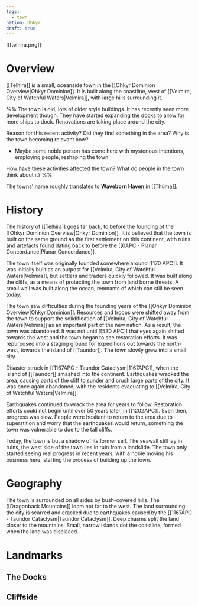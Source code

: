 ```yaml
---
tags:
  - town
nation: Ohkyr
draft: true
---
```

![[telhira.png]]
# Overview
[[Telhira]] is a small, oceanside town in the [[Ohkyr Dominion Overview|Ohkyr Dominion]]. It is built along the coastline, west of [[Velmira, City of Watchful Waters|Velmira]], with large hills surrounding it.

%%
The town is old, lots of older style buildings. It has recently seen more development though. They have started expanding the docks to allow for more ships to dock. Renovations are taking place around the city.

Reason for this recent activity? Did they find something in the area? Why is the town becoming relevant now?
- Maybe some noble person has come here with mysterious intentions, employing people, reshaping the town

How have these activities affected the town? What do people in the town think about it?
%%

The towns' name roughly translates to **Waveborn Haven** in [[Thüma]].
# History
The history of [[Telhira]] goes far back, to before the founding of the [[Ohkyr Dominion Overview|Ohkyr Dominion]]. It is believed that the town is built on the same ground as the first settlement on this continent, with ruins and artefacts found dating back to before the [[0APC - Planar Concordance|Planar Concordance]].

The town itself was originally founded somewhere around [[170 APC]]. It was initially built as an outpost for [[Velmira, City of Watchful Waters|Velmira]], but settlers and traders quickly followed. It was built along the cliffs, as a means of protecting the town from land borne threats. A small wall was built along the ocean, remnants of which can still be seen today.

The town saw difficulties during the founding years of the [[Ohkyr Dominion Overview|Ohkyr Dominion]]. Resources and troops were shifted away from the town to support the solidification of [[Velmira, City of Watchful Waters|Velmira]] as an important part of the new nation. As a result, the town was abandoned. It was not until [[530 APC]] that eyes again shifted towards the west and the town began to see restoration efforts. It was repurposed into a staging ground for expeditions out towards the north-west, towards the island of [[Taundor]]. The town slowly grew into a small city.

Disaster struck in [[1167APC - Taundor Cataclysm|1167APC]], when the island of [[Taundor]] smashed into the continent. Earthquakes wracked the area, causing parts of the cliff to sunder and crush large parts of the city. It was once again abandoned, with the residents evacuating to [[Velmira, City of Watchful Waters|Velmira]].

Earthquakes continued to wrack the area for years to follow. Restoration efforts could not begin until over 50 years later, in [[1202APC]]. Even then, progress was slow. People were hesitant to return to the area due to superstition and worry that the earthquakes would return, something the town was vulnerable to due to the tall cliffs.

Today, the town is but a shadow of its former self. The seawall still lay in ruins, the west side of the town lies in ruin from a landslide. The town only started seeing real progress in recent years, with a noble moving his business here, starting the process of building up the town.
# Geography
The town is surrounded on all sides by bush-covered hills. The [[Dragonback Mountains]] loom not far to the west. The land surrounding the city is scarred and cracked due to earthquakes caused by the [[1167APC - Taundor Cataclysm|Taundor Cataclysm]]. Deep chasms split the land closer to the mountains. Small, narrow islands dot the coastline, formed when the land was displaced.
# Landmarks
## The Docks

## Cliffside